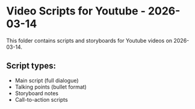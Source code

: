 # Video Scripts for Youtube - 2026-03-14

This folder contains scripts and storyboards for Youtube videos on 2026-03-14.

## Script types:
- Main script (full dialogue)
- Talking points (bullet format)
- Storyboard notes
- Call-to-action scripts
